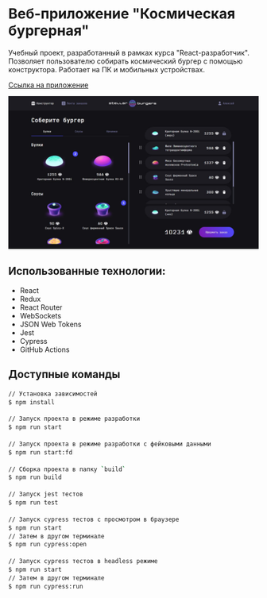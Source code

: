 # Веб-приложение "Космическая бургерная"

Учебный проект, разработанный в рамках курса "React-разработчик".
Позволяет пользователю собирать космический бургер с помощью конструктора.
Работает на ПК и мобильных устройствах.

[Ссылка на приложение](https://cap-bernardito.github.io/space-burger)

[![Превью приложения](src/images/burger_app.jpg)](https://cap-bernardito.github.io/space-burger)

## Использованные технологии:

- React
- Redux
- React Router
- WebSockets
- JSON Web Tokens
- Jest
- Cypress
- GitHub Actions

## Доступные команды

```bash
// Установка зависимостей
$ npm install

// Запуск проекта в режиме разработки
$ npm run start

// Запуск проекта в режиме разработки с фейковыми данными
$ npm run start:fd

// Сборка проекта в папку `build`
$ npm run build

// Запуск jest тестов
$ npm run test

// Запуск cypress тестов с просмотром в браузере
$ npm run start
// Затем в другом терминале
$ npm run cypress:open

// Запуск cypress тестов в headless режиме
$ npm run start
// Затем в другом терминале
$ npm run cypress:run
```
